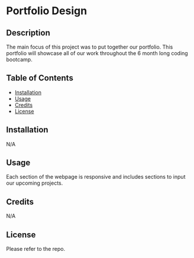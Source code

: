 # Portfolio Design

## Description

The main focus of this project was to put together our portfolio.
This portfolio will showcase all of our work throughout the 6 month long coding bootcamp.

## Table of Contents

- [Installation](#installation)
- [Usage](#usage)
- [Credits](#credits)
- [License](#license)

## Installation

N/A

## Usage

Each section of the webpage is responsive and includes sections to input our upcoming projects.

## Credits

N/A

## License

Please refer to the repo.
